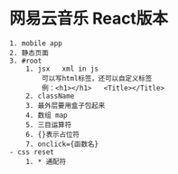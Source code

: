 #   网易云音乐  React版本
    1. mobile app
    2. 静态页面
    3. #root
        1. jsx   xml in js
            可以写html标签，还可以自定义标签
            例：<h1></h1>   <Title></Title>
        2. className
        3. 最外层要用盒子包起来
        4. 数组 map
        5. 三目运算符
        6. {}表示占位符
        7. onclick={函数名} 
    - css reset
        1. * 通配符
